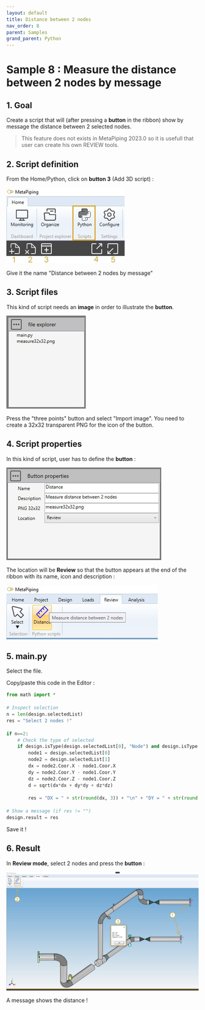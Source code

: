 ```yaml
---
layout: default
title: Distance between 2 nodes
nav_order: 8
parent: Samples
grand_parent: Python
---
```


# Sample 8 : Measure the distance between 2 nodes by message

## 1. Goal

Create a script that will (after pressing a **button** in the ribbon) show by message the distance between 2 selected nodes.

>This feature does not exists in MetaPiping 2023.0 so it is usefull that user can create his own REVIEW tools.

## 2. Script definition

From the Home/Python, click on **button 3** (Add 3D script) :

![Image](../../Images/PythonMenu.jpg)

Give it the name "Distance between 2 nodes by message"

## 3. Script files

This kind of script needs an **image** in order to illustrate the **button**.

![Image](../../Images/PythonSample8_3.jpg)

Press the "three points" button and select "Import image". You need to create a 32x32 transparent PNG for the icon of the button.

## 4. Script properties

In this kind of script, user has to define the **button** :

![Image](../../Images/PythonSample8_4.jpg)

The location will be **Review** so that the button appears at the end of the ribbon with its name, icon and description :

![Image](../../Images/PythonSample8_1.jpg)

## 5. main.py

Select the file.

Copy/paste this code in the Editor :

```python
from math import *

# Inspect selection
n = len(design.selectedList)
res = "Select 2 nodes !"

if n==2:
    # Check the type of selected
    if design.isType(design.selectedList[0], "Node") and design.isType(design.selectedList[1], "Node"):
        node1 = design.selectedList[0]
        node2 = design.selectedList[1]
        dx = node2.Coor.X - node1.Coor.X
        dy = node2.Coor.Y - node1.Coor.Y
        dz = node2.Coor.Z - node1.Coor.Z
        d = sqrt(dx*dx + dy*dy + dz*dz)

        res = "DX = " + str(round(dx, 3)) + "\n" + "DY = " + str(round(dy, 3)) + "\n" + "DZ = " + str(round(dz, 3)) + "\n" + "Distance = " + str(round(d, 3))

# Show a message (if res != "")
design.result = res
```

Save it !

## 6. Result

In **Review mode**, select 2 nodes and press the **button** :

![Image](../../Images/PythonSample8_2.jpg)

A message shows the distance !